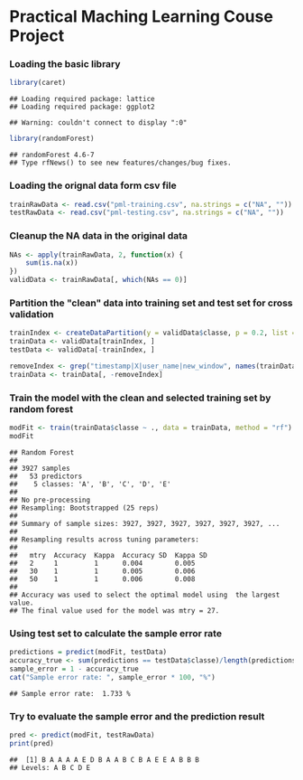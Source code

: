 Practical Maching Learning Couse Project
========================================================

### Loading the basic library

```r
library(caret)
```

```
## Loading required package: lattice
## Loading required package: ggplot2
```

```
## Warning: couldn't connect to display ":0"
```

```r
library(randomForest)
```

```
## randomForest 4.6-7
## Type rfNews() to see new features/changes/bug fixes.
```


### Loading the orignal data form csv file

```r
trainRawData <- read.csv("pml-training.csv", na.strings = c("NA", ""))
testRawData <- read.csv("pml-testing.csv", na.strings = c("NA", ""))
```


### Cleanup the NA data in the original data

```r
NAs <- apply(trainRawData, 2, function(x) {
    sum(is.na(x))
})
validData <- trainRawData[, which(NAs == 0)]
```


### Partition the "clean" data into training set and test set for cross validation

```r
trainIndex <- createDataPartition(y = validData$classe, p = 0.2, list = FALSE)  # 3927 rows
trainData <- validData[trainIndex, ]
testData <- validData[-trainIndex, ]

removeIndex <- grep("timestamp|X|user_name|new_window", names(trainData))
trainData <- trainData[, -removeIndex]
```


### Train the model with the clean and selected training set by random forest

```r
modFit <- train(trainData$classe ~ ., data = trainData, method = "rf")
modFit
```

```
## Random Forest 
## 
## 3927 samples
##   53 predictors
##    5 classes: 'A', 'B', 'C', 'D', 'E' 
## 
## No pre-processing
## Resampling: Bootstrapped (25 reps) 
## 
## Summary of sample sizes: 3927, 3927, 3927, 3927, 3927, 3927, ... 
## 
## Resampling results across tuning parameters:
## 
##   mtry  Accuracy  Kappa  Accuracy SD  Kappa SD
##   2     1         1      0.004        0.005   
##   30    1         1      0.005        0.006   
##   50    1         1      0.006        0.008   
## 
## Accuracy was used to select the optimal model using  the largest value.
## The final value used for the model was mtry = 27.
```


### Using test set to calculate the sample error rate

```r
predictions = predict(modFit, testData)
accuracy_true <- sum(predictions == testData$classe)/length(predictions)
sample_error = 1 - accuracy_true
cat("Sample error rate: ", sample_error * 100, "%")
```

```
## Sample error rate:  1.733 %
```


### Try to evaluate the sample error and the prediction result

```r
pred <- predict(modFit, testRawData)
print(pred)
```

```
##  [1] B A A A A E D B A A B C B A E E A B B B
## Levels: A B C D E
```

